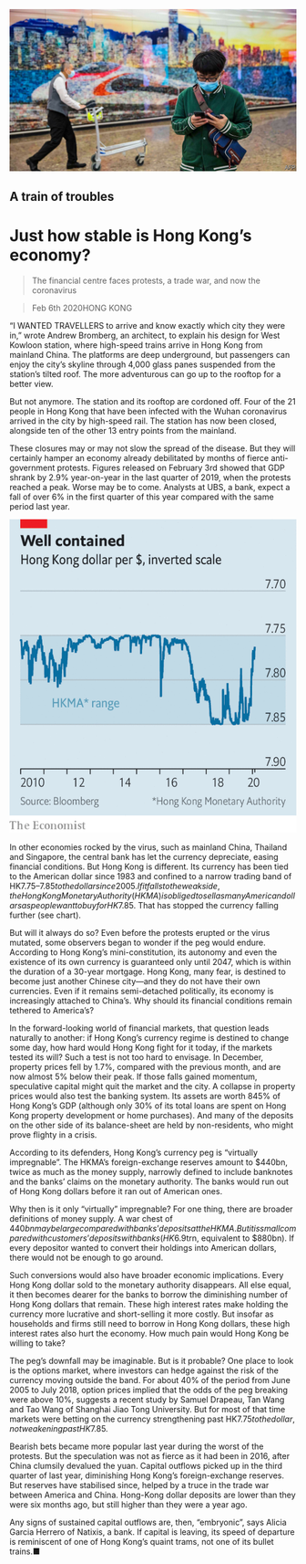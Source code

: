 ![](./images/20200208_FNP003_0.jpg)

## A train of troubles

# Just how stable is Hong Kong’s economy?

> The financial centre faces protests, a trade war, and now the coronavirus

> Feb 6th 2020HONG KONG

“I WANTED TRAVELLERS to arrive and know exactly which city they were in,” wrote Andrew Bromberg, an architect, to explain his design for West Kowloon station, where high-speed trains arrive in Hong Kong from mainland China. The platforms are deep underground, but passengers can enjoy the city’s skyline through 4,000 glass panes suspended from the station’s tilted roof. The more adventurous can go up to the rooftop for a better view.

But not anymore. The station and its rooftop are cordoned off. Four of the 21 people in Hong Kong that have been infected with the Wuhan coronavirus arrived in the city by high-speed rail. The station has now been closed, alongside ten of the other 13 entry points from the mainland.

These closures may or may not slow the spread of the disease. But they will certainly hamper an economy already debilitated by months of fierce anti-government protests. Figures released on February 3rd showed that GDP shrank by 2.9% year-on-year in the last quarter of 2019, when the protests reached a peak. Worse may be to come. Analysts at UBS, a bank, expect a fall of over 6% in the first quarter of this year compared with the same period last year.

![](./images/20200208_FNC126.png)

In other economies rocked by the virus, such as mainland China, Thailand and Singapore, the central bank has let the currency depreciate, easing financial conditions. But Hong Kong is different. Its currency has been tied to the American dollar since 1983 and confined to a narrow trading band of HK$7.75–7.85 to the dollar since 2005. If it falls to the weak side, the Hong Kong Monetary Authority (HKMA) is obliged to sell as many American dollars as people want to buy for HK$7.85. That has stopped the currency falling further (see chart).

But will it always do so? Even before the protests erupted or the virus mutated, some observers began to wonder if the peg would endure. According to Hong Kong’s mini-constitution, its autonomy and even the existence of its own currency is guaranteed only until 2047, which is within the duration of a 30-year mortgage. Hong Kong, many fear, is destined to become just another Chinese city—and they do not have their own currencies. Even if it remains semi-detached politically, its economy is increasingly attached to China’s. Why should its financial conditions remain tethered to America’s?

In the forward-looking world of financial markets, that question leads naturally to another: if Hong Kong’s currency regime is destined to change some day, how hard would Hong Kong fight for it today, if the markets tested its will? Such a test is not too hard to envisage. In December, property prices fell by 1.7%, compared with the previous month, and are now almost 5% below their peak. If those falls gained momentum, speculative capital might quit the market and the city. A collapse in property prices would also test the banking system. Its assets are worth 845% of Hong Kong’s GDP (although only 30% of its total loans are spent on Hong Kong property development or home purchases). And many of the deposits on the other side of its balance-sheet are held by non-residents, who might prove flighty in a crisis.

According to its defenders, Hong Kong’s currency peg is “virtually impregnable”. The HKMA’s foreign-exchange reserves amount to $440bn, twice as much as the money supply, narrowly defined to include banknotes and the banks’ claims on the monetary authority. The banks would run out of Hong Kong dollars before it ran out of American ones.

Why then is it only “virtually” impregnable? For one thing, there are broader definitions of money supply. A war chest of $440bn may be large compared with banks’ deposits at the HKMA. But it is small compared with customers’ deposits with banks (HK$6.9trn, equivalent to $880bn). If every depositor wanted to convert their holdings into American dollars, there would not be enough to go around.

Such conversions would also have broader economic implications. Every Hong Kong dollar sold to the monetary authority disappears. All else equal, it then becomes dearer for the banks to borrow the diminishing number of Hong Kong dollars that remain. These high interest rates make holding the currency more lucrative and short-selling it more costly. But insofar as households and firms still need to borrow in Hong Kong dollars, these high interest rates also hurt the economy. How much pain would Hong Kong be willing to take?

The peg’s downfall may be imaginable. But is it probable? One place to look is the options market, where investors can hedge against the risk of the currency moving outside the band. For about 40% of the period from June 2005 to July 2018, option prices implied that the odds of the peg breaking were above 10%, suggests a recent study by Samuel Drapeau, Tan Wang and Tao Wang of Shanghai Jiao Tong University. But for most of that time markets were betting on the currency strengthening past HK$7.75 to the dollar, not weakening past HK$7.85.

Bearish bets became more popular last year during the worst of the protests. But the speculation was not as fierce as it had been in 2016, after China clumsily devalued the yuan. Capital outflows picked up in the third quarter of last year, diminishing Hong Kong’s foreign-exchange reserves. But reserves have stabilised since, helped by a truce in the trade war between America and China. Hong-Kong dollar deposits are lower than they were six months ago, but still higher than they were a year ago.

Any signs of sustained capital outflows are, then, “embryonic”, says Alicia Garcia Herrero of Natixis, a bank. If capital is leaving, its speed of departure is reminiscent of one of Hong Kong’s quaint trams, not one of its bullet trains.■